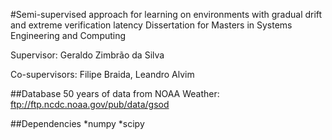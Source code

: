 #Semi-supervised approach for learning on environments with gradual drift and extreme verification latency
Dissertation for Masters in Systems Engineering and Computing

Supervisor: Geraldo Zimbrão da Silva

Co-supervisors: Filipe Braida, Leandro Alvim

##Database
50 years of data from NOAA Weather: ftp://ftp.ncdc.noaa.gov/pub/data/gsod

##Dependencies
*numpy
*scipy

